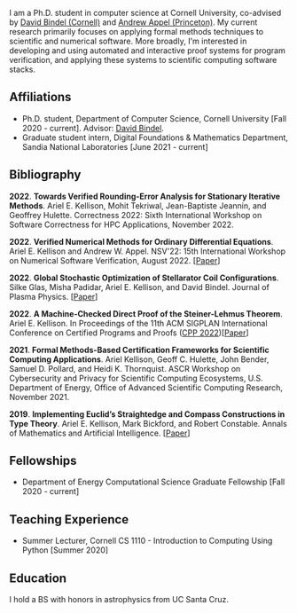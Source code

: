 
I am a Ph.D. student in computer science at Cornell University, co-advised by [David Bindel (Cornell)](https://www.cs.cornell.edu/~bindel/) and [Andrew Appel (Princeton)](https://www.cs.princeton.edu/~appel/). My current research primarily focuses on applying formal methods techniques to scientific and numerical software. More broadly, I'm interested in developing and using automated and interactive proof systems for program verification, and applying these systems to scientific computing software stacks. 

## Affiliations 

+ Ph.D. student, Department of Computer Science, Cornell University [Fall 2020 - current]. Advisor: [David Bindel](https://www.cs.cornell.edu/~bindel/).
+ Graduate student intern, Digital Foundations & Mathematics Department, Sandia National Laboratories [June 2021 - current]

## Bibliography
**2022**\. **Towards Verified Rounding-Error Analysis for Stationary Iterative Methods**. Ariel E. Kellison, Mohit Tekriwal, Jean-Baptiste Jeannin, and Geoffrey Hulette. Correctness 2022: Sixth International Workshop on Software Correctness for HPC Applications, November 2022. 

**2022**\.  **Verified Numerical Methods for Ordinary Differential Equations**. Ariel E. Kellison and Andrew W. Appel. NSV'22: 15th International Workshop on Numerical Software Verification, August 2022. [[Paper](https://github.com/VeriNum/VerifiedLeapfrog/raw/main/Paper.pdf)]

**2022**\.  **Global Stochastic Optimization of Stellarator Coil Configurations**. Silke Glas, Misha Padidar, Ariel E. Kellison, and David Bindel. Journal of Plasma Physics. [[Paper](https://arxiv.org/abs/2110.07464)]

**2022**\.  **A Machine-Checked Direct Proof of the Steiner-Lehmus Theorem**. Ariel E. Kellison. In Proceedings of the 11th ACM SIGPLAN International Conference on Certified Programs and Proofs ([CPP 2022](https://popl22.sigplan.org/home/CPP-2022))[[Paper](https://arxiv.org/abs/2112.11182)]

**2021**\.  **Formal Methods-Based Certification Frameworks for Scientific Computing Applications**. Ariel Kellison, Geoff C. Hulette, John Bender, Samuel D. Pollard, and Heidi K. Thornquist. ASCR Workshop on Cybersecurity and Privacy for Scientific Computing Ecosystems, U.S. Department of Energy, Office of Advanced Scientific Computing Research, November 2021.

**2019**\.  **Implementing Euclid’s Straightedge and Compass Constructions in Type Theory**. Ariel E. Kellison, Mark Bickford, and Robert Constable. Annals of Mathematics and Artificial Intelligence. [[Paper](https://www.nuprl.org/documents/Kellison/implementing-euclid.pdf)]

## Fellowships
+ Department of Energy Computational Science Graduate Fellowship [Fall 2020 - current]

## Teaching Experience 
+ Summer Lecturer, Cornell CS 1110 - Introduction to Computing Using Python [Summer 2020]

## Education 
I hold a BS with honors in astrophysics from UC Santa Cruz.
